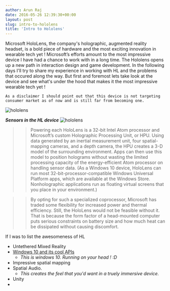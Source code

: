 ```yaml
---
author: Arun Raj
date: 2016-05-26 12:39:30+00:00
layout: post
slug: intro-to-hololens
title: 'Intro to Hololens'
---
```


Microsoft HoloLens, the company's holographic, augmented reality headset, is a bold piece of hardware and the most exciting innovation in wearable tech yet !
Microsoft’s efforts amount to the most impressive device I have had a chance to work with in a long time. The Hololens opens up a new path in interaction design and game development. In the following days I'll try to share my experience in working with HL and the problems that occured along the way. But first and foremost lets take look at the device and see what's under the hood that makes it the most impressive wearable tech yet !

    As a disclaimer I should point out that this device is not targeting consumer market as of now and is still far from becoming one.

![hololens](http://www.svethardware.cz/microsoft-windows-10-upgrade-zdarma-a-holografie/39882/img/body-1.43C0.jpg)

***Sensors in the HL device***
![hololens](http://static.cdn-seekingalpha.com/uploads/2015/3/38415246_14258475555573_0_thumb.jpg)

>>Powering each HoloLens is a 32-bit Intel Atom processor and Microsoft’s custom Holographic Processing Unit, or HPU. Using data generated by an inertial measurement unit, four spatial-mapping cameras, and a depth camera, the HPU creates a 3-D model of the surrounding environment. Apps can then use this model to position holograms without wasting the limited processing capacity of the energy-efficient Atom processor on handling sensor data. (As a Windows 10 device, HoloLens can run most 32-bit-processor-compatible Windows Universal Platform apps, which are available at the Windows Store. Nonholographic applications run as floating virtual screens that you place in your environment.)

>>By opting for such a specialized coprocessor, Microsoft has traded some flexibility for increased power and thermal efficiency. Still, the HoloLens would not be feasible without it. That is because the form factor of a head-mounted computer puts serious constraints on battery size and how much heat can be dissipated without causing discomfort.

If I was to list the awesomeness of HL

* Untethered Mixed Reality
* [Windows 10 and its cool APIs](https://developer.microsoft.com/en-us/windows/getstarted/whats-new-windows-10) 
  * _This is windows 10. Running on your head ! :D_ 
* Impressive spatial mapping
* Spatial Audio.
  * _This creates the feel that you'd want in a truely immersive device._
* Unity
* 